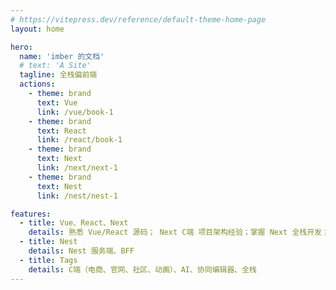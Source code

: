 ```yaml
---
# https://vitepress.dev/reference/default-theme-home-page
layout: home

hero:
  name: 'imber 的文档'
  # text: 'A Site'
  tagline: 全栈偏前端
  actions:
    - theme: brand
      text: Vue
      link: /vue/book-1
    - theme: brand
      text: React
      link: /react/book-1
    - theme: brand
      text: Next
      link: /next/next-1
    - theme: brand
      text: Nest
      link: /nest/nest-1

features:
  - title: Vue、React、Next
    details: 熟悉 Vue/React 源码； Next C端 项目架构经验；掌握 Next 全栈开发；掌握 C端 动画开发。
  - title: Nest
    details: Nest 服务端、BFF
  - title: Tags
    details: C端（电商、官网、社区、动画）、AI、协同编辑器、全栈
---
```

